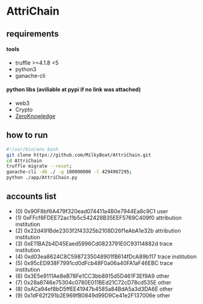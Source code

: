 # AttriChain

## requirements
#### tools
* truffle >=4.1.8 <5
* python3
* ganache-cli

#### python libs (aviliable at pypi if no link was attached)
* web3
* Crypto
* [ZeroKnowledge](https://github.com/anudit/zkpython)

## how to run
```bash
#!/usr/bin/env bash
git clone https://github.com/MilkyBoat/AttriChain.git
cd AttriChain
truffle migrate --reset;
ganache-cli -db ./ -g 100000000 -l 4294967295;
python ./app/AttriChain.py
```

## accounts list
* (0) 0x90F8bf6A479f320ead074411a4B0e7944Ea8c9C1 user
* (1) 0xFFcf8FDEE72ac11b5c542428B35EEF5769C409f0 attribution institution
* (2) 0x22d491Bde2303f2f43325b2108D26f1eAbA1e32b attribution institution
* (3) 0xE11BA2b4D45Eaed5996Cd0823791E0C93114882d trace institution
* (4) 0xd03ea8624C8C5987235048901fB614fDcA89b117 trace institution
* (5) 0x95cED938F7991cd0dFcb48F0a06a40FA1aF46EBC trace institution
* (6) 0x3E5e9111Ae8eB78Fe1CC3bb8915d5D461F3Ef9A9 other
* (7) 0x28a8746e75304c0780E011BEd21C72cD78cd535E other
* (8) 0xACa94ef8bD5ffEE41947b4585a84BdA5a3d3DA6E other
* (9) 0x1dF62f291b2E969fB0849d99D9Ce41e2F137006e other
